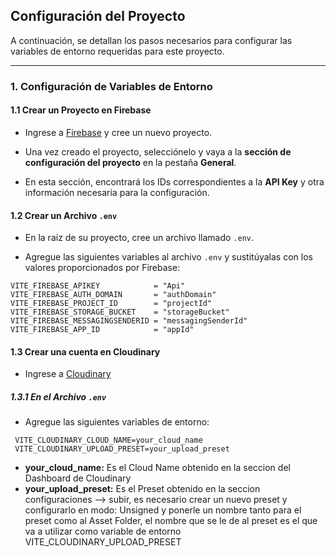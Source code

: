 ## Configuración del Proyecto

A continuación, se detallan los pasos necesarios para configurar las variables de entorno requeridas para este proyecto.

---

### 1. Configuración de Variables de Entorno

#### 1.1 Crear un Proyecto en Firebase
- Ingrese a [Firebase](https://console.firebase.google.com/) y cree un nuevo proyecto.

- Una vez creado el proyecto, selecciónelo y vaya a la **sección de configuración del proyecto** en la pestaña **General**.

- En esta sección, encontrará los IDs correspondientes a la **API Key** y otra información necesaria para la configuración.

#### 1.2 Crear un Archivo `.env`
- En la raíz de su proyecto, cree un archivo llamado `.env`.

- Agregue las siguientes variables al archivo `.env` y sustitúyalas con los valores proporcionados por Firebase:

```env
VITE_FIREBASE_APIKEY            = "Api"
VITE_FIREBASE_AUTH_DOMAIN       = "authDomain"
VITE_FIREBASE_PROJECT_ID        = "projectId"
VITE_FIREBASE_STORAGE_BUCKET    = "storageBucket"
VITE_FIREBASE_MESSAGINGSENDERID = "messagingSenderId"
VITE_FIREBASE_APP_ID            = "appId"
```

#### 1.3 Crear una cuenta en Cloudinary
- Ingrese a [Cloudinary](https://cloudinary.com/) 

##### 1.3.1 En el Archivo `.env`
- Agregue las siguientes variables de entorno:

```env
 VITE_CLOUDINARY_CLOUD_NAME=your_cloud_name
 VITE_CLOUDINARY_UPLOAD_PRESET=your_upload_preset
```

- **your_cloud_name:** Es el Cloud Name obtenido en la seccion del Dashboard de Cloudinary
- **your_upload_preset:** Es el Preset obtenido en la seccion configuraciones --> subir, es necesario crear un nuevo preset y configurarlo en modo: Unsigned y ponerle un nombre tanto para el preset como al Asset Folder, el nombre que se le de al preset es el que va a utilizar como variable de entorno VITE_CLOUDINARY_UPLOAD_PRESET  

